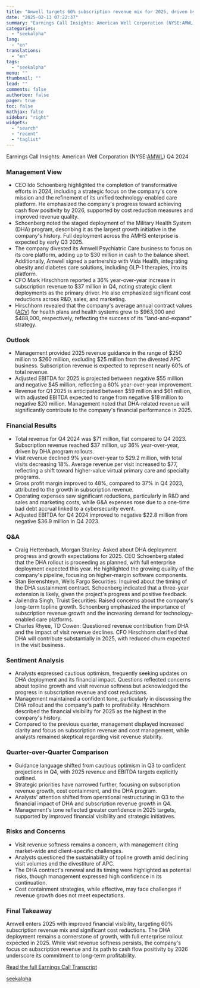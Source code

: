 ```yaml
---
title: "Amwell targets 60% subscription revenue mix for 2025, driven by DHA and cost reductions"
date: "2025-02-13 07:22:37"
summary: "Earnings Call Insights: American Well Corporation (NYSE:AMWL) Q4 2024 Management View CEO Ido Schoenberg highlighted the completion of transformative efforts in 2024, including a strategic focus on the company's core mission and the refinement of its unified technology-enabled care platform. He emphasized the company's progress toward achieving cash flow positivity..."
categories:
  - "seekalpha"
lang:
  - "en"
translations:
  - "en"
tags:
  - "seekalpha"
menu: ""
thumbnail: ""
lead: ""
comments: false
authorbox: false
pager: true
toc: false
mathjax: false
sidebar: "right"
widgets:
  - "search"
  - "recent"
  - "taglist"
---
```


Earnings Call Insights: American Well Corporation (NYSE:[AMWL](https://seekingalpha.com/symbol/AMWL "American Well Corporation")) Q4 2024

### Management View

* CEO Ido Schoenberg highlighted the completion of transformative efforts in 2024, including a strategic focus on the company's core mission and the refinement of its unified technology-enabled care platform. He emphasized the company's progress toward achieving cash flow positivity by 2026, supported by cost reduction measures and improved revenue quality.
* Schoenberg noted the staged deployment of the Military Health System (DHA) program, describing it as the largest growth initiative in the company's history. Full deployment across the AMHS enterprise is expected by early Q3 2025.
* The company divested its Amwell Psychiatric Care business to focus on its core platform, adding up to $30 million in cash to the balance sheet. Additionally, Amwell signed a partnership with Vida Health, integrating obesity and diabetes care solutions, including GLP-1 therapies, into its platform.
* CFO Mark Hirschhorn reported a 36% year-over-year increase in subscription revenue to $37 million in Q4, noting strategic client deployments as the primary driver. He also emphasized significant cost reductions across R&D, sales, and marketing.
* Hirschhorn revealed that the company's average annual contract values ([ACV](https://seekingalpha.com/symbol/ACV "Virtus AllianzGI Diversified Income & Convertible Fund")) for health plans and health systems grew to $963,000 and $488,000, respectively, reflecting the success of its "land-and-expand" strategy.

### Outlook

* Management provided 2025 revenue guidance in the range of $250 million to $260 million, excluding $25 million from the divested APC business. Subscription revenue is expected to represent nearly 60% of total revenue.
* Adjusted EBITDA for 2025 is projected between negative $55 million and negative $45 million, reflecting a 60% year-over-year improvement.
* Revenue for Q1 2025 is anticipated between $59 million and $61 million, with adjusted EBITDA expected to range from negative $18 million to negative $20 million. Management noted that DHA-related revenue will significantly contribute to the company's financial performance in 2025.

### Financial Results

* Total revenue for Q4 2024 was $71 million, flat compared to Q4 2023. Subscription revenue reached $37 million, up 36% year-over-year, driven by DHA program rollouts.
* Visit revenue declined 9% year-over-year to $29.2 million, with total visits decreasing 18%. Average revenue per visit increased to $77, reflecting a shift toward higher-value virtual primary care and specialty programs.
* Gross profit margin improved to 48%, compared to 37% in Q4 2023, attributed to the growth in subscription revenue.
* Operating expenses saw significant reductions, particularly in R&D and sales and marketing costs, while G&A expenses rose due to a one-time bad debt accrual linked to a cybersecurity event.
* Adjusted EBITDA for Q4 2024 improved to negative $22.8 million from negative $36.9 million in Q4 2023.

### Q&A

* Craig Hettenbach, Morgan Stanley: Asked about DHA deployment progress and growth expectations for 2025. CEO Schoenberg stated that the DHA rollout is proceeding as planned, with full enterprise deployment expected this year. He highlighted the growing quality of the company's pipeline, focusing on higher-margin software components.
* Stan Berenshteyn, Wells Fargo Securities: Inquired about the timing of the DHA sustainment contract. Schoenberg indicated that a three-year extension is likely, given the project's progress and positive feedback.
* Jailendra Singh, Truist Securities: Raised concerns about the company's long-term topline growth. Schoenberg emphasized the importance of subscription revenue growth and the increasing demand for technology-enabled care platforms.
* Charles Rhyee, TD Cowen: Questioned revenue contribution from DHA and the impact of visit revenue declines. CFO Hirschhorn clarified that DHA will contribute substantially in 2025, with reduced churn expected in the visit business.

### Sentiment Analysis

* Analysts expressed cautious optimism, frequently seeking updates on DHA deployment and its financial impact. Questions reflected concerns about topline growth and visit revenue softness but acknowledged the progress in subscription revenue and cost reductions.
* Management maintained a confident tone, particularly in discussing the DHA rollout and the company's path to profitability. Hirschhorn described the financial visibility for 2025 as the highest in the company's history.
* Compared to the previous quarter, management displayed increased clarity and focus on subscription revenue and cost management, while analysts remained skeptical regarding visit revenue stability.

### Quarter-over-Quarter Comparison

* Guidance language shifted from cautious optimism in Q3 to confident projections in Q4, with 2025 revenue and EBITDA targets explicitly outlined.
* Strategic priorities have narrowed further, focusing on subscription revenue growth, cost containment, and the DHA program.
* Analysts' attention shifted from operational restructuring in Q3 to the financial impact of DHA and subscription revenue growth in Q4.
* Management's tone reflected greater confidence in 2025 targets, supported by improved financial visibility and strategic initiatives.

### Risks and Concerns

* Visit revenue softness remains a concern, with management citing market-wide and client-specific challenges.
* Analysts questioned the sustainability of topline growth amid declining visit volumes and the divestiture of APC.
* The DHA contract's renewal and its timing were highlighted as potential risks, though management expressed high confidence in its continuation.
* Cost containment strategies, while effective, may face challenges if revenue growth does not meet expectations.

### Final Takeaway

Amwell enters 2025 with improved financial visibility, targeting 60% subscription revenue mix and significant cost reductions. The DHA deployment remains a cornerstone of growth, with full enterprise rollout expected in 2025. While visit revenue softness persists, the company's focus on subscription revenue and its path to cash flow positivity by 2026 underscore its commitment to long-term profitability.

[Read the full Earnings Call Transcript](https://seekingalpha.com/symbol/AMWL/earnings/transcripts)

[seekalpha](https://seekingalpha.com/news/4407415-amwell-targets-60-percent-subscription-revenue-mix-for-2025-driven-by-dha-and-cost-reductions)
